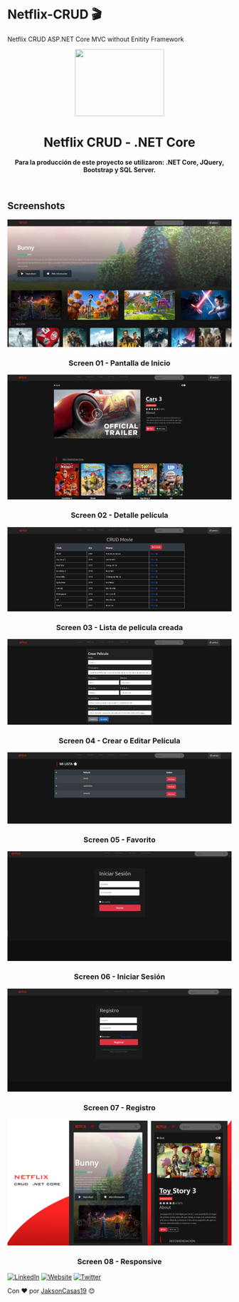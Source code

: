# Netflix-CRUD 🎬
Netflix CRUD ASP.NET Core MVC without Enitity Framework


<div align="center">
	<img src="https://elparche.co/wp-content/uploads/2018/05/netflix-n-logo-png.png" width="200" height="150">
	<h1>Netflix CRUD - .NET Core</h1>
	<p>
		<b>Para la producción de este proyecto se utilizaron: .NET Core, JQuery, Bootstrap y SQL Server.</b>
	</p>
	<br>

</div>




## Screenshots
![Netflix](img/Home_Pelicula.png)
<h3 align="center"><strong>Screen 01 - Pantalla de Inicio</strong></h3>


![Netflix](img/Detalle_Pelicula.png)
<h3 align="center"><strong>Screen 02 - Detalle película</strong></h3>


![Netflix](img/CRUD_Pelicula.png)
<h3 align="center"><strong>Screen 03 - Lista de pelicula creada</strong></h3>

![Netflix](img/Crear_Pelicula.png)
<h3 align="center"><strong>Screen 04 - Crear o Editar Película</strong></h3>


![Netflix](img/Favorito_Pelicula.png)
<h3 align="center"><strong>Screen 05 - Favorito</strong></h3>

![Netflix](img/Login_Pelicula.png)
<h3 align="center"><strong>Screen 06 - Iniciar Sesión</strong></h3>

![Netflix](img/Registro_Pelicula.png)
<h3 align="center"><strong>Screen 07 - Registro</strong></h3>

![Netflix](img/MobileNet_Pelicula.png)
<h3 align="center"><strong>Screen 08 - Responsive</strong></h3>



[![LinkedIn](https://img.shields.io/badge/-LinkedIn-0e76a8)](https://www.linkedin.com/in/jakson-sanchez-casas-ba6a1318b/)
[![Website](https://img.shields.io/badge/-Website-ff7c55)](http://jaksoncasas.com)
[![Twitter](https://img.shields.io/badge/-Twitter-1DA1F2)](https://twitter.com/Jakson_casas)


Con ❤️ por [JaksonCasas19](https://github.com/JaksonCasas19) 😊
